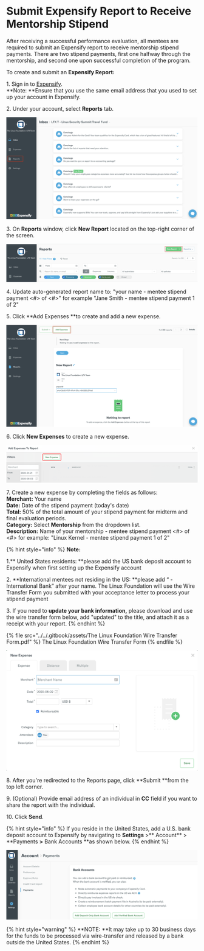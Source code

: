 # Submit Expensify Report to Receive Mentorship Stipend

After receiving a successful performance evaluation, all mentees are required to submit an Expensify report to receive mentorship stipend payments. There are two stipend payments, first one halfway through the mentorship, and second one upon successful completion of the program.&#x20;

To create and submit an **Expensify Report:**

1\. Sign in to [Expensify](https://www.expensify.com). \
**Note: **Ensure that you use the same email address that you used to set up your account in Expensify.

2\. Under your account, select **Reports** tab.

![](../../.gitbook/assets/Reports.png)

3\. On **Reports** window, click **New Report** located on the top-right corner of the screen.

![](<../../.gitbook/assets/New Report.png>)

4\. Update auto-generated report name to: "your name - mentee stipend payment <#> of <#>" for example "Jane Smith - mentee stipend payment 1 of 2"

5\. Click **Add Expenses **to create and add  a new expense.

![](<../../.gitbook/assets/Add Expenses.png>)

6\. Click **New Expenses** to create a new expense.

![](<../../.gitbook/assets/New Expense.png>)

7\. Create a new expense by completing the fields as follows:\
&#x20;    **Merchant:** Your name \
&#x20;    **Date:** Date of the stipend payment (today's date)\
&#x20;    **Total:** 50% of the total amount of your stipend payment for midterm and final evaluation periods. \
&#x20;    **Category:** Select **Mentorship** from the dropdown list.\
&#x20;    **Description:** Name of your mentorship - mentee stipend payment <#> of <#>  for example: "Linux Kernel - mentee stipend payment 1 of 2"&#x20;

{% hint style="info" %}
**Note:**

1.** United States residents: **please add the US bank deposit account to Expensify when first setting up the Expensify account&#x20;

2\. **International mentees not residing in the US: **please add “ - International Bank”   after your name. The Linux Foundation will use the Wire Transfer Form you submitted with your acceptance letter to process your stipend payment

3\. If you need to **update your bank information,** please download and use the wire transfer form below, add "updated" to the title, and attach it as a receipt with your report.&#x20;
{% endhint %}

{% file src="../../.gitbook/assets/The Linux Foundation Wire Transfer Form.pdf" %}
The Linux Foundation Wire Transfer Form
{% endfile %}

![](<../../.gitbook/assets/Create New Expense Screenshot Second Step.png>)

8\. After you're redirected to the Reports page, click **Submit **from the top left corner.

9\. (Optional) Provide email address of an individual in **CC** field if you want to share the report with the individual.

10\. Click **Send**.

{% hint style="info" %}
If you reside in the United States, add a U.S. bank deposit account to Expensify by navigating to  **Settings** >** Account** > **Payments **>** Bank Accounts **as shown below.
{% endhint %}

![](<../../.gitbook/assets/Add US Bank Account.png>)

{% hint style="warning" %}
**NOTE: **It may take up to 30 business days for the funds to be processed via wire-transfer and released by a bank outside the United States.&#x20;
{% endhint %}
